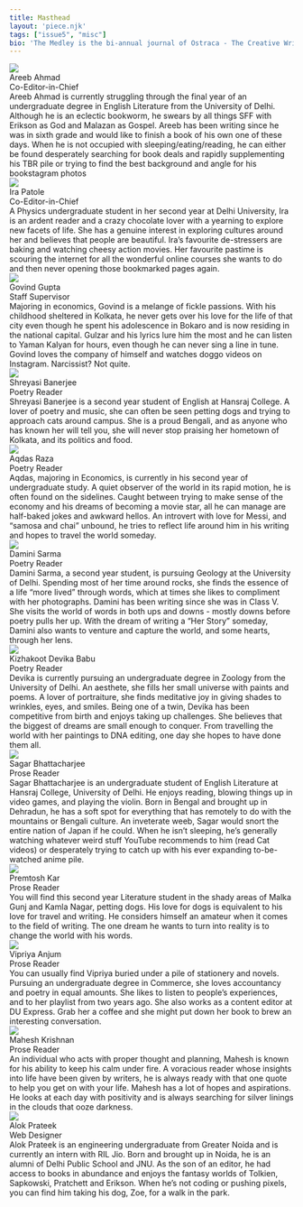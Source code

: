 ```yaml
---
title: Masthead
layout: 'piece.njk'
tags: ["issue5", "misc"]
bio: 'The Medley is the bi-annual journal of Ostraca - The Creative Writing Society of Hansraj College, University of Delhi.'
---
```


<div class="masthead-item">
    <img class= "masthead-image" src="\images\issue4img\aahmad_misc4.jpg">
    <div class="masthead-content">
        <div class="masthead-title">Areeb Ahmad</div>
        <div class="masthead-subtitle">Co-Editor-in-Chief</div>
        <div class="masthead-text">Areeb Ahmad is currently struggling through the final year of an undergraduate degree in English Literature from the University of Delhi. Although he is an eclectic bookworm, he swears by all things SFF with Erikson as God and Malazan as Gospel. Areeb has been writing since he was in sixth grade and would like to finish a book of his own one of these days. When he is not occupied with sleeping/eating/reading, he can either be found desperately searching for book deals and rapidly supplementing his TBR pile or trying to find the best background and angle for his bookstagram photos</div>
    </div>
</div>
<div class="masthead-item">
    <img class= "masthead-image" src="/images/issue2img/ipatole_misc2.jpg">
    <div class="masthead-content">
        <div class="masthead-title">Ira Patole</div>
        <div class="masthead-subtitle">Co-Editor-in-Chief</div>
        <div class="masthead-text">A Physics undergraduate student in her second year at Delhi University, Ira is an ardent reader and a crazy chocolate lover with a yearning to explore new facets of life. She has a genuine interest in exploring cultures around her and believes that people are beautiful. Ira’s favourite de-stressers are baking and watching cheesy action movies. Her favourite pastime is scouring the internet for all the wonderful online courses she wants to do and then never opening those bookmarked pages again.</div>
    </div>
</div>

<div class="masthead-item">
    <img class= "masthead-image" src="/images/issue2img/ggupta_misc2.jpg">
    <div class="masthead-content">
        <div class="masthead-title">Govind Gupta</div>
        <div class="masthead-subtitle">Staff Supervisor</div>
        <div class="masthead-text">Majoring in economics, Govind is a melange of fickle passions. With his childhood sheltered in Kolkata, he never gets over his love for the life of that city even though he spent his adolescence in Bokaro and is now residing in the national capital. Gulzar and his lyrics lure him the most and he can listen to Yaman Kalyan for hours, even though he can never sing a line in tune. Govind loves the company of himself and watches doggo videos on Instagram. Narcissist? Not quite.</div>
    </div>
</div>

<div class="masthead-item">
    <img class= "masthead-image" src="/images/issue4img/sbanerjee_misc4.jpg">
    <div class="masthead-content">
        <div class="masthead-title">Shreyasi Banerjee</div>
        <div class="masthead-subtitle">Poetry Reader</div>
        <div class="masthead-text">Shreyasi Banerjee is a second year student of English at Hansraj College. A lover of poetry and music, she can often be seen petting dogs and trying to approach cats around campus. She is a proud Bengali, and as anyone who has known her will tell you, she will never stop praising her hometown of Kolkata, and its politics and food.</div>
    </div>
</div>

<div class="masthead-item">
    <img class= "masthead-image" src="\images\issue4img\araza_misc4.jpg">
    <div class="masthead-content">
        <div class="masthead-title">Aqdas Raza</div>
        <div class="masthead-subtitle">Poetry Reader</div>
        <div class="masthead-text">Aqdas, majoring in Economics, is currently in his second year of undergraduate study. A quiet observer of the world in its rapid motion, he is often found on the sidelines. Caught between trying to make sense of the economy and his dreams of becoming a movie star, all he can manage are half-baked jokes and awkward hellos. An introvert with love for Messi, and “samosa and chai” unbound, he tries to reflect life around him in his writing and hopes to travel the world someday.</div>
    </div>
</div>
<div class="masthead-item">
    <img class= "masthead-image" src="/images/issue4img/dsarma_misc4.jpg">
    <div class="masthead-content">
        <div class="masthead-title">Damini Sarma</div>
        <div class="masthead-subtitle">Poetry Reader</div>
        <div class="masthead-text">Damini Sarma, a second year student, is pursuing Geology at the University of Delhi. Spending most of her time around rocks, she finds the essence of a life “more lived” through words, which at times she likes to compliment with her photographs. Damini has been writing since she was in Class V. She visits the world of words in both ups and downs - mostly downs before poetry pulls her up. With the dream of writing a “Her Story” someday, Damini also wants to venture and capture the world, and some hearts, through her lens.</div>
    </div>
</div>

<div class="masthead-item">
    <img class= "masthead-image" src="/images/issue4img/kbabu_misc4.jpg">
    <div class="masthead-content">
        <div class="masthead-title">Kizhakoot Devika Babu</div>
        <div class="masthead-subtitle">Poetry Reader</div>
        <div class="masthead-text">Devika is currently pursuing an undergraduate degree in Zoology from the University of Delhi. An aesthete, she fills her small universe with paints and poems. A lover of portraiture, she finds meditative joy in giving shades to wrinkles, eyes, and smiles. Being one of a twin, Devika has been competitive from birth and enjoys taking up challenges. She believes that the biggest of dreams are small enough to conquer. From travelling the world with her paintings to DNA editing, one day she hopes to have done them all.

</div>
    </div>
</div>
<div class="masthead-item">
    <img class= "masthead-image" src="/images/issue4img/sbhattacharjee_misc4.jpg">
    <div class="masthead-content">
        <div class="masthead-title">Sagar Bhattacharjee</div>
        <div class="masthead-subtitle">Prose Reader</div>
        <div class="masthead-text">Sagar Bhattacharjee is an undergraduate student of English Literature at Hansraj College, University of Delhi. He enjoys reading, blowing things up in video games, and playing the violin. Born in Bengal and brought up in Dehradun, he has a soft spot for everything that has remotely to do with the mountains or Bengali culture. An inveterate weeb, Sagar would snort the entire nation of Japan if he could. When he isn’t sleeping, he’s generally watching whatever weird stuff YouTube recommends to him (read Cat videos) or desperately trying to catch up with his ever expanding to-be-watched anime pile.</div>
    </div>
</div>
<div class="masthead-item">
    <img class= "masthead-image" src="/images/issue4img/pkar_misc4.jpg">
    <div class="masthead-content">
        <div class="masthead-title">Premtosh Kar</div>
        <div class="masthead-subtitle">Prose Reader</div>
        <div class="masthead-text">You will find this second year Literature student in the shady areas of Malka Gunj and Kamla Nagar, petting dogs. His love for dogs is equivalent to his love for travel and writing. He considers himself an amateur when it comes to the field of writing. The one dream he wants to turn into reality is to change the world with his words.</div>
    </div>
</div>
<div class="masthead-item">
    <img class= "masthead-image" src="\images\issue4img\vanjum_misc4.jpg">
    <div class="masthead-content">
        <div class="masthead-title">Vipriya Anjum</div>
        <div class="masthead-subtitle">Prose Reader</div>
        <div class="masthead-text">You can usually find Vipriya buried under a pile of stationery and novels. Pursuing an undergraduate degree in Commerce, she loves accountancy and poetry in equal amounts. She likes to listen to people’s experiences, and to her playlist from two years ago. She also works as a content editor at DU Express. Grab her a coffee and she might put down her book to brew an interesting conversation.</div>
    </div>
</div>
<div class="masthead-item">
    <img class= "masthead-image" src="/images/issue4img/mkrishnan_misc4.jpg">
    <div class="masthead-content">
        <div class="masthead-title">Mahesh Krishnan</div>
        <div class="masthead-subtitle">Prose Reader</div>
        <div class="masthead-text">An individual who acts with proper thought and planning, Mahesh is known for his ability to keep his calm under fire. A voracious reader whose insights into life have been given by writers, he is always ready with that one quote to help you get on with your life. Mahesh has a lot of hopes and aspirations. He looks at each day with positivity and is always searching for silver linings in the clouds that ooze darkness.</div>
    </div>
</div>
<div class="masthead-item">
    <img class= "masthead-image" src="/images/issue1img/aprateek_misc1.jpg">
    <div class="masthead-content">
        <div class="masthead-title">Alok Prateek</div>
        <div class="masthead-subtitle">Web Designer</div>
        <div class="masthead-text">Alok Prateek is an engineering undergraduate from Greater Noida and is currently an intern with RIL Jio. Born and brought up in Noida, he is an alumni of Delhi Public School and JNU. As the son of an editor, he had access to books in abundance and enjoys the fantasy worlds of Tolkien, Sapkowski, Pratchett and Erikson. When he’s not coding or pushing pixels, you can find him taking his dog, Zoe, for a walk in the park.</div>
    </div>
</div>